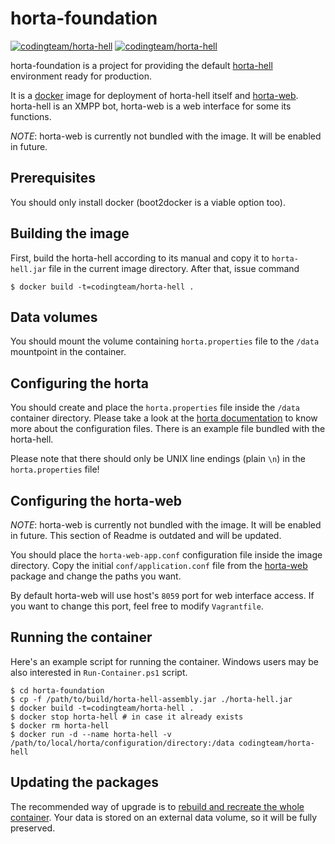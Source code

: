 horta-foundation
================
[![codingteam/horta-hell](http://issuestats.com/github/codingteam/horta-foundation/badge/pr?style=flat-square)](http://www.issuestats.com/github/codingteam/horta-foundation) [![codingteam/horta-hell](http://issuestats.com/github/codingteam/horta-foundation/badge/issue?style=flat-square)](http://www.issuestats.com/github/codingteam/horta-foundation)

horta-foundation is a project for providing the default [horta-hell][]
environment ready for production.

It is a [docker][] image for deployment of horta-hell itself and [horta-web][].
horta-hell is an XMPP bot, horta-web is a web interface for some its functions.

*NOTE*: horta-web is currently not bundled with the image. It will be enabled in
future.

Prerequisites
-------------
You should only install docker (boot2docker is a viable option too).

Building the image
------------------
First, build the horta-hell according to its manual and copy it to
`horta-hell.jar` file in the current image directory. After that, issue command

    $ docker build -t=codingteam/horta-hell .

Data volumes
------------
You should mount the volume containing `horta.properties` file to the `/data`
mountpoint in the container.

Configuring the horta
---------------------
You should create and place the `horta.properties` file inside the `/data`
container directory. Please take a look at the [horta documentation][horta-hell]
to know more about the configuration files. There is an example file bundled
with the horta-hell.

Please note that there should only be UNIX line endings (plain `\n`) in the
`horta.properties` file!

Configuring the horta-web
-------------------------
*NOTE*: horta-web is currently not bundled with the image. It will be enabled in
future. This section of Readme is outdated and will be updated.

You should place the `horta-web-app.conf` configuration file inside the image
directory. Copy the initial `conf/application.conf` file from the [horta-web][]
package and change the paths you want.

By default horta-web will use host's `8059` port for web interface access. If
you want to change this port, feel free to modify `Vagrantfile`.

Running the container
---------------------
Here's an example script for running the container. Windows users may be also
interested in `Run-Container.ps1` script.

    $ cd horta-foundation
    $ cp -f /path/to/build/horta-hell-assembly.jar ./horta-hell.jar
    $ docker build -t=codingteam/horta-hell .
    $ docker stop horta-hell # in case it already exists
    $ docker rm horta-hell
    $ docker run -d --name horta-hell -v /path/to/local/horta/configuration/directory:/data codingteam/horta-hell

Updating the packages
---------------------
The recommended way of upgrade is to [rebuild and recreate the whole
container][so-docker-upgrade]. Your data is stored on an external data volume,
so it will be fully preserved.

[docker]: https://www.docker.com/
[horta-hell]: https://github.com/codingteam/horta-hell
[horta-web]: https://github.com/codingteam/horta-web
[so-docker-upgrade]: http://stackoverflow.com/questions/26734402/how-to-upgrade-docker-container-after-its-image-changed
